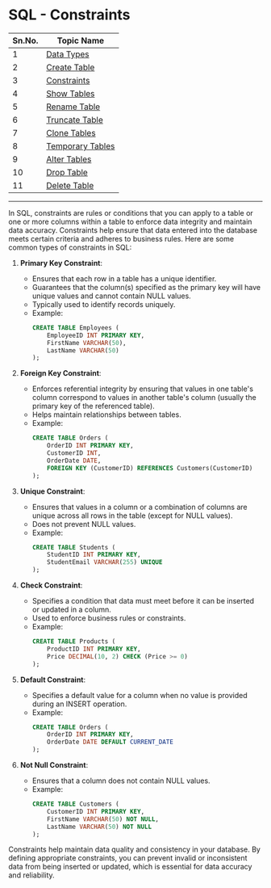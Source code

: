 # SQL - Constraints

| Sn.No. | Topic Name              |
|--------|-------------------------|
| 1      | [Data Types](DataTypes.md)          |
| 2      | [Create Table](CreateTable.md)        |
| 3      | [Constraints](Constraints.md)        |
| 4      | [Show Tables](ShowTables.md)          |
| 5      | [Rename Table](RenameTable.md)        |
| 6      | [Truncate Table](TruncateTable.md)    |
| 7      | [Clone Tables](CloneTables.md)        |
| 8      | [Temporary Tables](TemporaryTables.md)|
| 9      | [Alter Tables](AlterTables.md)        |
| 10     | [Drop Table](DropTable.md)            |
| 11     | [Delete Table](DeleteTable.md)        |
-------

In SQL, constraints are rules or conditions that you can apply to a table or one or more columns within a table to enforce data integrity and maintain data accuracy. Constraints help ensure that data entered into the database meets certain criteria and adheres to business rules. Here are some common types of constraints in SQL:

1. **Primary Key Constraint**:
   - Ensures that each row in a table has a unique identifier.
   - Guarantees that the column(s) specified as the primary key will have unique values and cannot contain NULL values.
   - Typically used to identify records uniquely.
   - Example:
     ```sql
     CREATE TABLE Employees (
         EmployeeID INT PRIMARY KEY,
         FirstName VARCHAR(50),
         LastName VARCHAR(50)
     );
     ```

2. **Foreign Key Constraint**:
   - Enforces referential integrity by ensuring that values in one table's column correspond to values in another table's column (usually the primary key of the referenced table).
   - Helps maintain relationships between tables.
   - Example:
     ```sql
     CREATE TABLE Orders (
         OrderID INT PRIMARY KEY,
         CustomerID INT,
         OrderDate DATE,
         FOREIGN KEY (CustomerID) REFERENCES Customers(CustomerID)
     );
     ```

3. **Unique Constraint**:
   - Ensures that values in a column or a combination of columns are unique across all rows in the table (except for NULL values).
   - Does not prevent NULL values.
   - Example:
     ```sql
     CREATE TABLE Students (
         StudentID INT PRIMARY KEY,
         StudentEmail VARCHAR(255) UNIQUE
     );
     ```

4. **Check Constraint**:
   - Specifies a condition that data must meet before it can be inserted or updated in a column.
   - Used to enforce business rules or constraints.
   - Example:
     ```sql
     CREATE TABLE Products (
         ProductID INT PRIMARY KEY,
         Price DECIMAL(10, 2) CHECK (Price >= 0)
     );
     ```

5. **Default Constraint**:
   - Specifies a default value for a column when no value is provided during an INSERT operation.
   - Example:
     ```sql
     CREATE TABLE Orders (
         OrderID INT PRIMARY KEY,
         OrderDate DATE DEFAULT CURRENT_DATE
     );
     ```

6. **Not Null Constraint**:
   - Ensures that a column does not contain NULL values.
   - Example:
     ```sql
     CREATE TABLE Customers (
         CustomerID INT PRIMARY KEY,
         FirstName VARCHAR(50) NOT NULL,
         LastName VARCHAR(50) NOT NULL
     );
     ```

Constraints help maintain data quality and consistency in your database. By defining appropriate constraints, you can prevent invalid or inconsistent data from being inserted or updated, which is essential for data accuracy and reliability.
